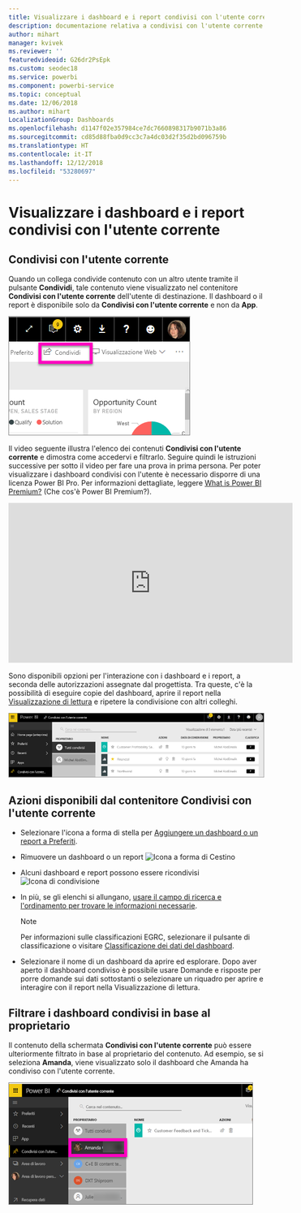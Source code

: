 ```yaml
---
title: Visualizzare i dashboard e i report condivisi con l'utente corrente
description: documentazione relativa a condivisi con l'utente corrente in Power BI
author: mihart
manager: kvivek
ms.reviewer: ''
featuredvideoid: G26dr2PsEpk
ms.custom: seodec18
ms.service: powerbi
ms.component: powerbi-service
ms.topic: conceptual
ms.date: 12/06/2018
ms.author: mihart
LocalizationGroup: Dashboards
ms.openlocfilehash: d1147f02e357984ce7dc7660898317b9071b3a86
ms.sourcegitcommit: cd85d88fba0d9cc3c7a4dc03d2f35d2bd096759b
ms.translationtype: HT
ms.contentlocale: it-IT
ms.lasthandoff: 12/12/2018
ms.locfileid: "53280697"
---
```

# <a name="display-the-dashboards-and-reports-that-have-been-shared-with-me"></a>Visualizzare i dashboard e i report condivisi con l'utente corrente
## <a name="shared-with-me"></a>Condivisi con l'utente corrente

Quando un collega condivide contenuto con un altro utente tramite il pulsante **Condividi**, tale contenuto viene visualizzato nel contenitore **Condivisi con l'utente corrente** dell'utente di destinazione. Il dashboard o il report è disponibile solo da **Condivisi con l'utente corrente** e non da **App**.

![Icona di condivisione](./media/end-user-shared-with-me/power-bi-share-dash.png)

Il video seguente illustra l'elenco dei contenuti **Condivisi con l'utente corrente** e dimostra come accedervi e filtrarlo. Seguire quindi le istruzioni successive per sotto il video per fare una prova in prima persona. Per poter visualizzare i dashboard condivisi con l'utente è necessario disporre di una licenza Power BI Pro. Per informazioni dettagliate, leggere [What is Power BI Premium?](../service-premium.md) (Che cos'è Power BI Premium?).

<iframe width="560" height="315" src="https://www.youtube.com/embed/G26dr2PsEpk" frameborder="0" allowfullscreen></iframe>

Sono disponibili opzioni per l'interazione con i dashboard e i report, a seconda delle autorizzazioni assegnate dal progettista. Tra queste, c'è la possibilità di eseguire copie del dashboard, aprire il report nella [Visualizzazione di lettura](end-user-reading-view.md) e ripetere la condivisione con altri colleghi.

![Contenitore Condivisi con l'utente corrente](./media/end-user-shared-with-me/power-bi-container.png)

## <a name="actions-available-from-the-shared-with-me-container"></a>Azioni disponibili dal contenitore **Condivisi con l'utente corrente**
* Selezionare l'icona a forma di stella per [Aggiungere un dashboard o un report a Preferiti](end-user-favorite.md).
* Rimuovere un dashboard o un report  ![Icona a forma di Cestino](./media/end-user-shared-with-me/power-bi-delete-icon.png)
* Alcuni dashboard e report possono essere ricondivisi  ![Icona di condivisione](./media/end-user-shared-with-me/power-bi-share-icon-new.png)
* In più, se gli elenchi si allungano, [usare il campo di ricerca e l'ordinamento per trovare le informazioni necessarie](end-user-search-sort.md).
  
  > [!NOTE]
  > Per informazioni sulle classificazioni EGRC, selezionare il pulsante di classificazione o visitare [Classificazione dei dati del dashboard](../service-data-classification.md).
  > 
  > 
* Selezionare il nome di un dashboard da aprire ed esplorare. Dopo aver aperto il dashboard condiviso è possibile usare Domande e risposte per porre domande sui dati sottostanti o selezionare un riquadro per aprire e interagire con il report nella Visualizzazione di lettura.

## <a name="filter-shared-dashboards-by-owner"></a>Filtrare i dashboard condivisi in base al proprietario
Il contenuto della schermata **Condivisi con l'utente corrente** può essere ulteriormente filtrato in base al proprietario del contenuto. Ad esempio, se si seleziona **Amanda**, viene visualizzato solo il dashboard che Amanda ha condiviso con l'utente corrente.

![Dashboard filtrato per proprietario](./media/end-user-shared-with-me/power-bi-owner-new.png)